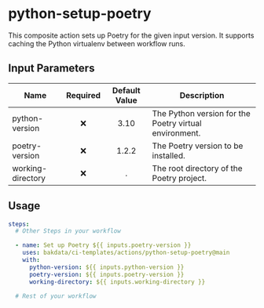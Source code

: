 # python-setup-poetry

This composite action sets up Poetry for the given input version. It supports caching the Python virtualenv between workflow runs.

## Input Parameters

| Name              | Required | Default Value | Description                                            |
| ----------------- | :------: | :-----------: | ------------------------------------------------------ |
| python-version    |    ❌    |     3.10      | The Python version for the Poetry virtual environment. |
| poetry-version    |    ❌    |     1.2.2     | The Poetry version to be installed.                    |
| working-directory |    ❌    |       .       | The root directory of the Poetry project.              |

## Usage

```yaml
steps:
  # Other Steps in your workflow

  - name: Set up Poetry ${{ inputs.poetry-version }}
    uses: bakdata/ci-templates/actions/python-setup-poetry@main
    with:
      python-version: ${{ inputs.python-version }}
      poetry-version: ${{ inputs.poetry-version }}
      working-directory: ${{ inputs.working-directory }}

  # Rest of your workflow
```
